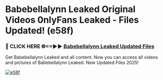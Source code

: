 # Babebellalynn Leaked Original Videos 0nlyFans Leaked - Files Updated! (e58f)

<h3>🔴 CLICK HERE 🌐==►► <a href="https://tinyurl.com/4seja8ks" rel="nofollow">Babebellalynn Leaked Updated Files</a></h3>

Get Babebellalynn Leaked and all content. Now you can access all videos and pictures of Babebellalynn Leaked. New Updated Files 2025!

[![e58f](https://i.imgur.com/EWjZXRe.gif)](https://tinyurl.com/4seja8ks)
